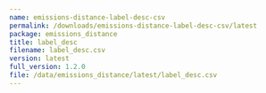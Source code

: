 ```yaml
---
name: emissions-distance-label-desc-csv
permalink: /downloads/emissions-distance-label-desc-csv/latest
package: emissions_distance
title: label_desc
filename: label_desc.csv
version: latest
full_version: 1.2.0
file: /data/emissions_distance/latest/label_desc.csv
---
```

